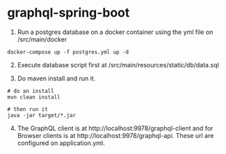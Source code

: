 # graphql-spring-boot

1. Run a postgres database on a docker container using the yml file on /src/main/docker

```
docker-compose up -f postgres.yml up -d
```

2. Execute database script first at /src/main/resources/static/db/data.sql

3. Do maven install and run it.

```
# do an install
mvn clean install

# then run it
java -jar target/*.jar
```
4. The GraphQL client is at http://localhost:9978/graphql-client and for Browser clients is at http://localhost:9978/graphql-api. These url are configured on application.yml.
